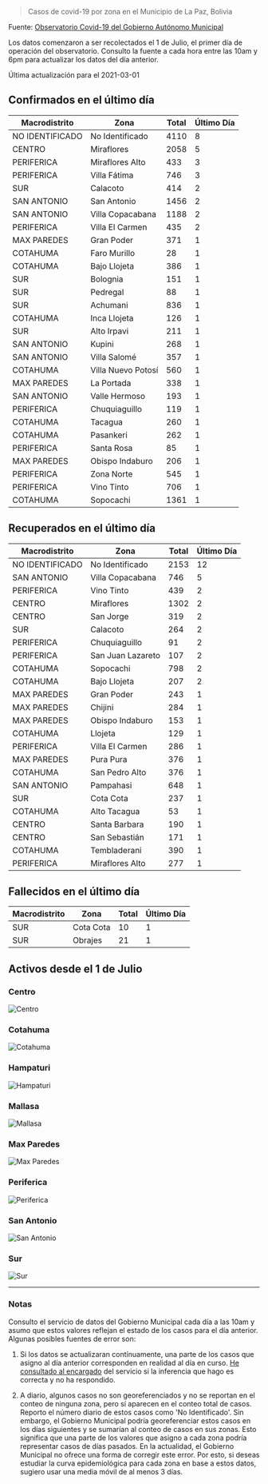> Casos de covid-19 por zona en el Municipio de La Paz, Bolivia

Fuente: [Observatorio Covid-19 del Gobierno Autónomo Municipal](http://observatoriocovid19.lapaz.bo/observatorio/index.php/datos-abiertos-covid)

Los datos comenzaron a ser recolectados el 1 de Julio, el primer día de operación del observatorio. Consulto la fuente a cada hora entre las 10am y 6pm para actualizar los datos del día anterior.

Última actualización para el 2021-03-01

## Confirmados en el último día

| Macrodistrito   | Zona               |   Total |   Último Día |
|-----------------|--------------------|---------|--------------|
| NO IDENTIFICADO | No Identificado    |    4110 |            8 |
| CENTRO          | Miraflores         |    2058 |            5 |
| PERIFERICA      | Miraflores Alto    |     433 |            3 |
| PERIFERICA      | Villa Fátima       |     746 |            3 |
| SUR             | Calacoto           |     414 |            2 |
| SAN ANTONIO     | San Antonio        |    1456 |            2 |
| SAN ANTONIO     | Villa Copacabana   |    1188 |            2 |
| PERIFERICA      | Villa El Carmen    |     435 |            2 |
| MAX PAREDES     | Gran Poder         |     371 |            1 |
| COTAHUMA        | Faro Murillo       |      28 |            1 |
| COTAHUMA        | Bajo Llojeta       |     386 |            1 |
| SUR             | Bolognia           |     151 |            1 |
| SUR             | Pedregal           |      88 |            1 |
| SUR             | Achumani           |     836 |            1 |
| COTAHUMA        | Inca Llojeta       |     126 |            1 |
| SUR             | Alto Irpavi        |     211 |            1 |
| SAN ANTONIO     | Kupini             |     268 |            1 |
| SAN ANTONIO     | Villa Salomé       |     357 |            1 |
| COTAHUMA        | Villa Nuevo Potosí |     560 |            1 |
| MAX PAREDES     | La Portada         |     338 |            1 |
| SAN ANTONIO     | Valle Hermoso      |     193 |            1 |
| PERIFERICA      | Chuquiaguillo      |     119 |            1 |
| COTAHUMA        | Tacagua            |     260 |            1 |
| COTAHUMA        | Pasankeri          |     262 |            1 |
| PERIFERICA      | Santa Rosa         |      85 |            1 |
| MAX PAREDES     | Obispo Indaburo    |     206 |            1 |
| PERIFERICA      | Zona Norte         |     545 |            1 |
| PERIFERICA      | Vino Tinto         |     706 |            1 |
| COTAHUMA        | Sopocachi          |    1361 |            1 |

## Recuperados en el último día

| Macrodistrito   | Zona              |   Total |   Último Día |
|-----------------|-------------------|---------|--------------|
| NO IDENTIFICADO | No Identificado   |    2153 |           12 |
| SAN ANTONIO     | Villa Copacabana  |     746 |            5 |
| PERIFERICA      | Vino Tinto        |     439 |            2 |
| CENTRO          | Miraflores        |    1302 |            2 |
| CENTRO          | San Jorge         |     319 |            2 |
| SUR             | Calacoto          |     264 |            2 |
| PERIFERICA      | Chuquiaguillo     |      91 |            2 |
| PERIFERICA      | San Juan Lazareto |     107 |            2 |
| COTAHUMA        | Sopocachi         |     798 |            2 |
| COTAHUMA        | Bajo Llojeta      |     207 |            2 |
| MAX PAREDES     | Gran Poder        |     243 |            1 |
| MAX PAREDES     | Chijini           |     284 |            1 |
| MAX PAREDES     | Obispo Indaburo   |     153 |            1 |
| COTAHUMA        | Llojeta           |     129 |            1 |
| PERIFERICA      | Villa El Carmen   |     286 |            1 |
| MAX PAREDES     | Pura Pura         |     376 |            1 |
| COTAHUMA        | San Pedro Alto    |     376 |            1 |
| SAN ANTONIO     | Pampahasi         |     648 |            1 |
| SUR             | Cota Cota         |     237 |            1 |
| COTAHUMA        | Alto Tacagua      |      53 |            1 |
| CENTRO          | Santa Barbara     |     190 |            1 |
| CENTRO          | San Sebastián     |     171 |            1 |
| COTAHUMA        | Tembladerani      |     390 |            1 |
| PERIFERICA      | Miraflores Alto   |     277 |            1 |

## Fallecidos en el último día

| Macrodistrito   | Zona      |   Total |   Último Día |
|-----------------|-----------|---------|--------------|
| SUR             | Cota Cota |      10 |            1 |
| SUR             | Obrajes   |      21 |            1 |

## Activos desde el 1 de Julio

### Centro

![Centro](plots/activos_centro.png)

### Cotahuma

![Cotahuma](plots/activos_cotahuma.png)

### Hampaturi

![Hampaturi](plots/activos_hampaturi.png)

### Mallasa

![Mallasa](plots/activos_mallasa.png)

### Max Paredes

![Max Paredes](plots/activos_max_paredes.png)

### Periferica

![Periferica](plots/activos_periferica.png)

### San Antonio

![San Antonio](plots/activos_san_antonio.png)

### Sur

![Sur](plots/activos_sur.png)

---

### Notas

Consulto el servicio de datos del Gobierno Municipal cada día a las 10am y asumo que estos valores reflejan el estado de los casos para el día anterior. Algunas posibles fuentes de error son:

1. Si los datos se actualizaran contínuamente, una parte de los casos que asigno al día anterior corresponden en realidad al día en curso. [He consultado al encargado](https://twitter.com/mauforonda/status/1278727234765959168) del servicio si la inferencia que hago es correcta y no ha respondido.

2. A diario, algunos casos no son georeferenciados y no se reportan en el conteo de ninguna zona, pero sí aparecen en el conteo total de casos. Reporto el número diario de estos casos como 'No Identificado'.  Sin embargo, el Gobierno Municipal podría georeferenciar estos casos en los días siguientes y se sumarían al conteo de casos en sus zonas. Esto significa que una parte de los valores que asigno a cada zona podría representar casos de días pasados. En la actualidad, el Gobierno Municipal no ofrece una forma de corregir este error. Por esto, si deseas estudiar la curva epidemiológica para cada zona en base a estos datos, sugiero usar una media móvil de al menos 3 días.